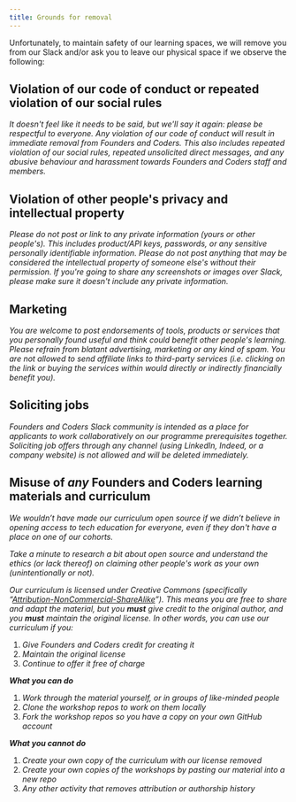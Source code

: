 ```yaml
---
title: Grounds for removal
---
```


Unfortunately, to maintain safety of our learning spaces, we will remove you from our Slack and/or ask you to leave our physical space if we observe the following:

## Violation of our code of conduct or repeated violation of our social rules

_It doesn't feel like it needs to be said, but we'll say it again: please be respectful to everyone. Any violation of our code of conduct will result in immediate removal from Founders and Coders. This also includes repeated violation of our social rules, repeated unsolicited direct messages, and any abusive behaviour and harassment towards Founders and Coders staff and members._

## Violation of other people's privacy and intellectual property

_Please do not post or link to any private information (yours or other people's). This includes product/API keys, passwords, or any sensitive personally identifiable information. Please do not post anything that may be considered the intellectual property of someone else's without their permission. If you're going to share any screenshots or images over Slack, please make sure it doesn't include any private information._

## Marketing

_You are welcome to post endorsements of tools, products or services that you personally found useful and think could benefit other people's learning. Please refrain from blatant advertising, marketing or any kind of spam. You are not allowed to send affiliate links to third-party services (i.e. clicking on the link or buying the services within would directly or indirectly financially benefit you)._

## Soliciting jobs

_Founders and Coders Slack community is intended as a place for applicants to work collaboratively on our programme prerequisites together. Soliciting job offers through any channel (using LinkedIn, Indeed, or a company website) is not allowed and will be deleted immediately._

## Misuse of **_any_** Founders and Coders learning materials and curriculum

_We wouldn’t have made our curriculum open source if we didn’t believe in opening access to tech education for everyone, even if they don't have a place on one of our cohorts._

_Take a minute to research a bit about open source and understand the ethics (or lack thereof) on claiming other people's work as your own (unintentionally or not)._

_Our curriculum is licensed under Creative Commons (specifically “[Attribution-NonCommercial-ShareAlike](https://creativecommons.org/licenses/by-nc-sa/4.0/)”). This means you are free to share and adapt the material, but you **must** give credit to the original author, and you **must** maintain the original license. In other words, you can use our curriculum if you:_

1. _Give Founders and Coders credit for creating it_
2. _Maintain the original license_
3. _Continue to offer it free of charge_

**_What you can do_**

1. _Work through the material yourself, or in groups of like-minded people_
2. _Clone the workshop repos to work on them locally_
3. _Fork the workshop repos so you have a copy on your own GitHub account_

**_What you cannot do_**

1. _Create your own copy of the curriculum with our license removed_
2. _Create your own copies of the workshops by pasting our material into a new repo_
3. _Any other activity that removes attribution or authorship history_
